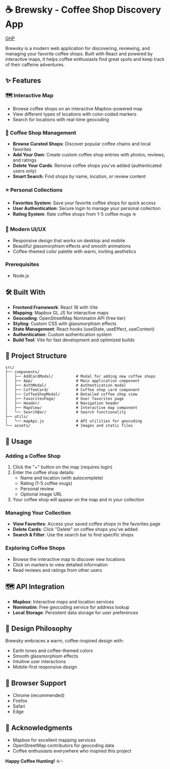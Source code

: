 # ☕ Brewsky - Coffee Shop Discovery App

[GHP](https://vicperez-13.github.io/Brewsky/)

Brewsky is a modern web application for discovering, reviewing, and managing your favorite coffee shops. Built with React and powered by interactive maps, it helps coffee enthusiasts find great spots and keep track of their caffeine adventures.

## ✨ Features

### 🗺️ **Interactive Map**

- Browse coffee shops on an interactive Mapbox-powered map
- View different types of locations with color-coded markers
- Search for locations with real-time geocoding

### 📱 **Coffee Shop Management**

- **Browse Curated Shops**: Discover popular coffee chains and local favorites
- **Add Your Own**: Create custom coffee shop entries with photos, reviews, and ratings
- **Delete Your Cards**: Remove coffee shops you've added (authenticated users only)
- **Smart Search**: Find shops by name, location, or review content

### ⭐ **Personal Collections**

- **Favorites System**: Save your favorite coffee shops for quick access
- **User Authentication**: Secure login to manage your personal collection
- **Rating System**: Rate coffee shops from 1-5 coffee mugs ☕

### 🎨 **Modern UI/UX**

- Responsive design that works on desktop and mobile
- Beautiful glassmorphism effects and smooth animations
- Coffee-themed color palette with warm, inviting aesthetics

### Prerequisites

- Node.js

## 🛠️ Built With

- **Frontend Framework**: React 18 with Vite
- **Mapping**: Mapbox GL JS for interactive maps
- **Geocoding**: OpenStreetMap Nominatim API (free tier)
- **Styling**: Custom CSS with glassmorphism effects
- **State Management**: React hooks (useState, useEffect, useContext)
- **Authentication**: Custom authentication system
- **Build Tool**: Vite for fast development and optimized builds

## 📁 Project Structure

```
src/
├── components/
│   ├── AddCardModal/          # Modal for adding new coffee shops
│   ├── App/                   # Main application component
│   ├── AuthModal/             # Authentication modal
│   ├── CoffeeCard/            # Coffee shop card component
│   ├── CoffeeShopModal/       # Detailed coffee shop view
│   ├── FavoritesPage/         # User favorites page
│   ├── Header/                # Navigation header
│   ├── MapView/               # Interactive map component
│   └── SearchBar/             # Search functionality
├── utils/
│   └── mapApi.js              # API utilities for geocoding
└── assets/                    # Images and static files
```

## 🎯 Usage

### Adding a Coffee Shop

1. Click the "+" button on the map (requires login)
2. Enter the coffee shop details:
   - Name and location (with autocomplete)
   - Rating (1-5 coffee mugs)
   - Personal review
   - Optional image URL
3. Your coffee shop will appear on the map and in your collection

### Managing Your Collection

- **View Favorites**: Access your saved coffee shops in the favorites page
- **Delete Cards**: Click "Delete" on coffee shops you've added
- **Search & Filter**: Use the search bar to find specific shops

### Exploring Coffee Shops

- Browse the interactive map to discover new locations
- Click on markers to view detailed information
- Read reviews and ratings from other users

## 🗺️ API Integration

- **Mapbox**: Interactive maps and location services
- **Nominatim**: Free geocoding service for address lookup
- **Local Storage**: Persistent data storage for user preferences

## 🎨 Design Philosophy

Brewsky embraces a warm, coffee-inspired design with:

- Earth tones and coffee-themed colors
- Smooth glassmorphism effects
- Intuitive user interactions
- Mobile-first responsive design

## 📱 Browser Support

- Chrome (recommended)
- Firefox
- Safari
- Edge

## 🤝 Acknowledgments

- Mapbox for excellent mapping services
- OpenStreetMap contributors for geocoding data
- Coffee enthusiasts everywhere who inspired this project

**Happy Coffee Hunting!** ☕✨
